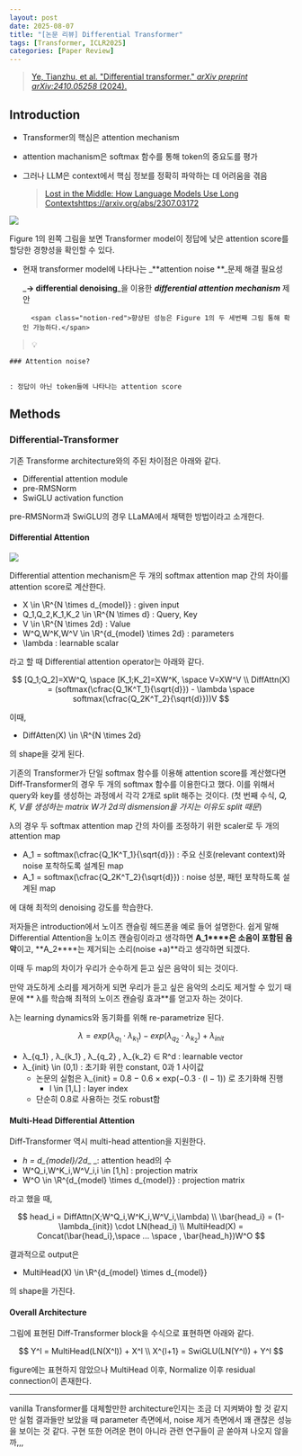 ```yaml
---
layout: post
date: 2025-08-07
title: "[논문 리뷰] Differential Transformer"
tags: [Transformer, ICLR2025]
categories: [Paper Review]
---
```


> [Ye, Tianzhu, et al. "Differential transformer." ](https://arxiv.org/abs/2410.05258)[_arXiv preprint arXiv:2410.05258_](https://arxiv.org/abs/2410.05258)[ (2024).](https://arxiv.org/abs/2410.05258)



## Introduction

- Transformer의 핵심은 attention mechanism
- attention machanism은 softmax 함수를 통해 token의 중요도를 평가
- 그러나 LLM은 context에서 핵심 정보를 정확히 파악하는 데 어려움을 겪음

	> [Lost in the Middle: How Language Models Use Long Contextshttps://arxiv.org/abs/2307.03172](https://arxiv.org/abs/2307.03172)


![](https://prod-files-secure.s3.us-west-2.amazonaws.com/542b861c-36a8-4051-84e5-8804b6728dba/9083ea56-691a-4752-ae26-47f403431ac8/image.png?X-Amz-Algorithm=AWS4-HMAC-SHA256&X-Amz-Content-Sha256=UNSIGNED-PAYLOAD&X-Amz-Credential=ASIAZI2LB466WT5UB4UW%2F20250930%2Fus-west-2%2Fs3%2Faws4_request&X-Amz-Date=20250930T080118Z&X-Amz-Expires=3600&X-Amz-Security-Token=IQoJb3JpZ2luX2VjEGAaCXVzLXdlc3QtMiJHMEUCIAhl2ZSVX9JlfN1m0A9vg6ivQATOT3aW5gA1iWzEwmjBAiEA7D%2BbZlOJDsGhANYnjkpzyhBrlWyFKtys2AAfgY76wyQqiAQI6P%2F%2F%2F%2F%2F%2F%2F%2F%2F%2FARAAGgw2Mzc0MjMxODM4MDUiDMQDuGZDISuPn9iRFSrcA3kp0Zy4HXC4JbE6%2By8elzuzNcWrSfwr3KEHQnbJvGiil79%2B1SD9zpZqaUlTNJtMPcemEO4wgYcZrRdt8d8xAKRjgU22j3P5s%2Bqlig2Iz1HqzqoInEn16x%2BsseIwq4%2FzarD0JG%2FIKDGBaFl3RnmuZyD10kPADqTmmRlR6RQY8r41QCHTqhWzQfGow2X%2BM4cqjWW5vuffXJ1u1imnQ9pW3TbYFj2hy56kSTURpcp%2B9u8ghqFEZZstcBWReGLBxcLTwTTam%2B7oDfPaD1HeVUGu4cD%2FhwJ6gLPgGnfiHYeuvms3kBKSjv9YhAiDtgbRWU39EdesYEk7HqxH5ibAzI03pXo6ZYrUPMcplxwHKDo7Ii0mks%2F%2FzRkc74vNYIEBdDsLZtlIeAMffdisI6CNVic%2BkbBwhbvfJWuaAAoqNcU958sXp7saV7mR%2FY%2FGiOSGqoUK7dh4rFR6oOSDumv4%2FTgwwk%2B%2FbpqrbaUPTA0jAmdZrFmkni49Gs%2FE6NqIKDBQNITPn%2FVb2TgiFLNzxbll8psPH5p6A3GiHAOHCist8pVtamFmMP1Y6%2BzudQZHFQ93%2BsclS76DI5ndgVj4LsyxyB%2FJGv4I%2Fi%2FXVRfF2gFzCx7eXAnjqjhXLJed3xf1pvx4MMSI7sYGOqUBHwnmKtp2IUaQNN6IlUM4ceQY3y2nBYxGKgBDqKibJfcmNgsX3P%2Fd6cLMoE1UakfHOqzPELuJWzau1MIzAGnRfmAz1L3X5FwSdMMlHf3VpqvFIs%2BBJdmZ8HvhD8MUz8JR98QFOXNLLk%2BBNtY%2FZ7BlFncNDGvT%2FWW273n3yqVI8x3AxgPlw66ZVCGaypqPWy5xKvph%2F%2BR98dsVJ8NH%2FrtouqLq0Odm&X-Amz-Signature=e25b95620c909b8d34322959b4e57d3c7680a6bd8420d6475ff3dfacad378686&X-Amz-SignedHeaders=host&x-amz-checksum-mode=ENABLED&x-id=GetObject)


Figure 1의 왼쪽 그림을 보면 Transformer model이 정답에 낮은 attention score를 할당한 경향성을 확인할 수 있다.

- 현재 transformer model에 나타나는 _**attention noise **_문제 해결 필요성

	_**→ differential denoising**_을 이용한 _**differential attention mechanism**_ 제안


		<span class="notion-red">향상된 성능은 Figure 1의 두 세번째 그림 통해 확인 가능하다.</span>


> 💡 


	### Attention noise?


	: 정답이 아닌 token들에 나타나는 attention score



## Methods



### Differential-Transformer


기존 Transforme architecture와의 주된 차이점은 아래와 같다.

- Differential attention module
- pre-RMSNorm
- SwiGLU activation function

pre-RMSNorm과 SwiGLU의 경우 LLaMA에서 채택한 방법이라고 소개한다.



#### Differential Attention


![](https://prod-files-secure.s3.us-west-2.amazonaws.com/542b861c-36a8-4051-84e5-8804b6728dba/116d70b2-1963-4810-9167-f4c7d8a06e8f/image.png?X-Amz-Algorithm=AWS4-HMAC-SHA256&X-Amz-Content-Sha256=UNSIGNED-PAYLOAD&X-Amz-Credential=ASIAZI2LB466WT5UB4UW%2F20250930%2Fus-west-2%2Fs3%2Faws4_request&X-Amz-Date=20250930T080118Z&X-Amz-Expires=3600&X-Amz-Security-Token=IQoJb3JpZ2luX2VjEGAaCXVzLXdlc3QtMiJHMEUCIAhl2ZSVX9JlfN1m0A9vg6ivQATOT3aW5gA1iWzEwmjBAiEA7D%2BbZlOJDsGhANYnjkpzyhBrlWyFKtys2AAfgY76wyQqiAQI6P%2F%2F%2F%2F%2F%2F%2F%2F%2F%2FARAAGgw2Mzc0MjMxODM4MDUiDMQDuGZDISuPn9iRFSrcA3kp0Zy4HXC4JbE6%2By8elzuzNcWrSfwr3KEHQnbJvGiil79%2B1SD9zpZqaUlTNJtMPcemEO4wgYcZrRdt8d8xAKRjgU22j3P5s%2Bqlig2Iz1HqzqoInEn16x%2BsseIwq4%2FzarD0JG%2FIKDGBaFl3RnmuZyD10kPADqTmmRlR6RQY8r41QCHTqhWzQfGow2X%2BM4cqjWW5vuffXJ1u1imnQ9pW3TbYFj2hy56kSTURpcp%2B9u8ghqFEZZstcBWReGLBxcLTwTTam%2B7oDfPaD1HeVUGu4cD%2FhwJ6gLPgGnfiHYeuvms3kBKSjv9YhAiDtgbRWU39EdesYEk7HqxH5ibAzI03pXo6ZYrUPMcplxwHKDo7Ii0mks%2F%2FzRkc74vNYIEBdDsLZtlIeAMffdisI6CNVic%2BkbBwhbvfJWuaAAoqNcU958sXp7saV7mR%2FY%2FGiOSGqoUK7dh4rFR6oOSDumv4%2FTgwwk%2B%2FbpqrbaUPTA0jAmdZrFmkni49Gs%2FE6NqIKDBQNITPn%2FVb2TgiFLNzxbll8psPH5p6A3GiHAOHCist8pVtamFmMP1Y6%2BzudQZHFQ93%2BsclS76DI5ndgVj4LsyxyB%2FJGv4I%2Fi%2FXVRfF2gFzCx7eXAnjqjhXLJed3xf1pvx4MMSI7sYGOqUBHwnmKtp2IUaQNN6IlUM4ceQY3y2nBYxGKgBDqKibJfcmNgsX3P%2Fd6cLMoE1UakfHOqzPELuJWzau1MIzAGnRfmAz1L3X5FwSdMMlHf3VpqvFIs%2BBJdmZ8HvhD8MUz8JR98QFOXNLLk%2BBNtY%2FZ7BlFncNDGvT%2FWW273n3yqVI8x3AxgPlw66ZVCGaypqPWy5xKvph%2F%2BR98dsVJ8NH%2FrtouqLq0Odm&X-Amz-Signature=130f10bed577c572da6b802fcd8c2d0dc2d58be34f07630191cc9bcb13f2f816&X-Amz-SignedHeaders=host&x-amz-checksum-mode=ENABLED&x-id=GetObject)


Differential attention mechanism은 두 개의 softmax attention map 간의 차이를 attention score로 계산한다.

- X \in \R^{N \times d\_{model}} : given input
- Q\_1,Q\_2,K\_1,K\_2 \in \R^{N \times d} : Query, Key
- V \in \R^{N \times 2d} : Value
- W^Q,W^K,W^V \in \R^{d\_{model} \times 2d} : parameters
- \lambda : learnable scalar

라고 할 때 Differential attention operator는 아래와 같다.


$$
[Q_1;Q_2]=XW^Q, \space [K_1;K_2]=XW^K, \space V=XW^V \\
DiffAttn(X) = (softmax(\cfrac{Q_1K^T_1}{\sqrt{d}}) - \lambda \space softmax(\cfrac{Q_2K^T_2}{\sqrt{d}}))V
$$


이때,

- DiffAtten(X) \in \R^{N \times 2d}

의 shape을 갖게 된다.


기존의 Transformer가 단일 softmax 함수를 이용해 attention score를 계산했다면 Diff-Transformer의 경우 두 개의 softmax 함수를 이용한다고 했다. 이를 위해서 query와 key를 생성하는 과정에서 각각 2개로 split 해주는 것이다. <span class="notion-red">(첫 번째 수식, </span><span class="notion-red">_Q, K, V를 생성하는 matrix W가 2d의 dismension을 가지는 이유도 split 때문_</span><span class="notion-red">)</span>


 λ의 경우 두 softmax attention map 간의 차이를 조정하기 위한 scaler로 두 개의 attention map

- A\_1 = softmax(\cfrac{Q\_1K^T\_1}{\sqrt{d}}) : 주요 신호(relevant context)와 noise 포착하도록 설계된 map
- A\_1 = softmax(\cfrac{Q\_2K^T\_2}{\sqrt{d}}) : noise 성분, 패턴 포착하도록 설계된 map 

에 대해 최적의 denoising 강도를 학습한다.


저자들은 introduction에서 노이즈 캔슬링 헤드폰을 예로 들어 설명한다. 쉽게 말해 Differential Attention을 노이즈 캔슬링이라고 생각하면 **A\_1****은 소음이 포함된 음악**이고, **A\_2****는 제거되는 소리(noise +a)**라고 생각하면 되겠다. 


이때 두 map의 차이가 우리가 순수하게 듣고 싶은 음악이 되는 것이다. 


만약 과도하게 소리를 제거하게 되면 우리가 듣고 싶은 음악의 소리도 제거할 수 있기 때문에 ** λ를 학습해 최적의 노이즈 캔슬링 효과**를 얻고자 하는 것이다.


λ는 learning dynamics와 동기화를 위해 re-parametrize 된다.


$$
\lambda = exp(\lambda_{q_1} \cdot \lambda_{k_1}) - exp(\lambda_{q_2} \cdot \lambda_{k_2}) + \lambda_{init}
$$

- λ\_{q\_1} , λ\_{k\_1} , λ\_{q\_2} , λ\_{k\_2} ∈ R^d : learnable vector
- λ\_{init} \in (0,1) : 초기화 위한 constant, 0과 1 사이값
	- 논문의 실험은 λ\_{init} = 0.8 − 0.6 × exp(−0.3 · (l − 1)) 로 초기화해 진행
		- l \in [1,L] : layer index
	- 단순히 0.8로 사용하는 것도 robust함


#### **Multi-Head Differential Attention**


Diff-Transformer 역시 multi-head attention을 지원한다.

- _h = d\_{model}/2d__ _: attention head의 수
- W^Q\_i,W^K\_i,W^V\_i,i \in [1,h] : projection matrix
- W^O \in \R^{d\_{model} \times d\_{model}} : projection matrix

라고 했을 때,


$$
head_i = DiffAttn(X;W^Q_i,W^K_i,W^V_i,\lambda) \\
\bar{head_i} = (1-\lambda_{init}) \cdot LN(head_i) \\
MultiHead(X) = Concat(\bar{head_i},\space ... \space , \bar{head_h})W^O
$$


결과적으로 output은

- MultiHead(X) \in \R^{d\_{model} \times d\_{model}}

의 shape을 가진다.



#### Overall Architecture


그림에 표현된 Diff-Transformer block을 수식으로 표현하면 아래와 같다.


$$
Y^l = MultiHead(LN(X^l)) + X^l \\
X^{l+1} = SwiGLU(LN(Y^l)) + Y^l
$$


figure에는 표현하지 않았으나 MultiHead 이후, Normalize 이후 residual connection이 존재한다.


---


vanilla Transformer를 대체할만한 architecture인지는 조금 더 지켜봐야 할 것 같지만 실험 결과들만 보았을 때 parameter 측면에서, noise 제거 측면에서 꽤 괜찮은 성능을 보이는 것 같다. 구현 또한 어려운 편이 아니라 관련 연구들이 곧 쏟아져 나오지 않을까,,,

